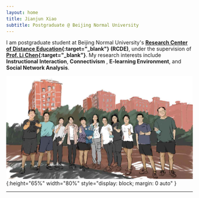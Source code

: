 ```yaml
---
layout: home
title: Jianjun Xiao
subtitle: Postgraduate @ Beijing Normal University
---
```


I am postgraduate student at Beijing Normal University's **[Research Center of Distance Education](https://rcde.bnu.edu.cn/){:target="_blank"} (RCDE)**, under the supervision of **[Prof. Li Chen](https://fe.bnu.edu.cn/pc/cms1info/resume/51/94){:target="_blank"}**. My research interests include **Instructional Interaction**, **Connectivism** , **E-learning Environment**, and **Social Network Analysis**.

![TheClimbers202009](/assets/img/photos/TheClimbers-202009.png "TheClimbers202009"){:height="65%" width="80%" style="display: block; margin: 0 auto" }

------

<!-- <script type="text/javascript" id="clustrmaps" src="//clustrmaps.com/map_v2.js?d=AH8eVtgCfiPuvsbrYIjSemGUlWIjlwHxIamb405BrEc&cl=ffffff&w=a"></script> -->
<!-- <script type="text/javascript" id="clstr_globe" src="//clustrmaps.com/globe.js?d=AH8eVtgCfiPuvsbrYIjSemGUlWIjlwHxIamb405BrEc"></script> -->
